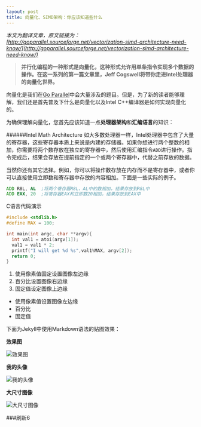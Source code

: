 ```yaml
---
layout: post
title: 向量化、SIMD架构：你应该知道些什么
---
```


*本文为翻译文章，原文链接为：[http://goparallel.sourceforge.net/vectorization-simd-architecture-need-know/](http://goparallel.sourceforge.net/vectorization-simd-architecture-need-know/)*

>**并行化编程的一种形式是向量化，这种形式允许用单条指令实现多个数据的操作。在这一系列的第一篇文章里，Jeff Cogswell将带你走进Intel处理器的向量化世界。**

向量化是我们在[Go Parallel](http://goparallel.sourceforge.net/)中会大量涉及的题目。但是，为了新的读者能够理解，我们还是首先普及下什么是向量化以及Intel C++编译器是如何实现向量化的。

为确保理解向量化，您首先应该知道一点**处理器架构**和**汇编语言**的知识：

######Intel Math Architecture
如大多数处理器一样，Intel处理器中包含了大量的寄存器，这些寄存器本质上来说是内建的存储器。如果你想进行两个整数的相加，你需要将两个数存放在独立的寄存器中，然后使用汇编指令`ADD`进行操作。指令完成后，结果会存放在提前指定的一个或两个寄存器中，代替之前存放的数据。

当然你还有其它选择。例如，你可以将操作数存放在内存而不是寄存器中，或者你可以直接使用立即数和寄存器中存放的内容相加。下面是一些实际的例子。

```asm
ADD R8L, AL  ;将两个寄存器R8L、AL中的数相加，结果存放到R8L中
ADD EAX, 20  ;将寄存器EAX和立即数20相加，结果存放到EAX中
```

C语言代码演示


```c++
#include <stdlib.h>
#define MAX = 100;

int main(int argc, char **argv){
  int val1 = atoi(argv[1]);
  val1 = val1 * 2;
  printf("I will get %d %s",val1%MAX, argv[2]);
  return 0;
}
```

1. 使用像素值固定设置图像左边缘
2. 百分比设置图像右边缘
3. 固定值设定图像上边缘

- 使用像素值设置图像左边缘
- 百分比
- 固定值



下面为Jekyll中使用Markdown语法的贴图效果：

**效果图**

![效果图](https://raw.githubusercontent.com/lycheenice/lycheenice.github.io/master/images/jekyll-now-theme-screenshot.jpg "效果图")

**我的头像**

![我的头像](https://raw.githubusercontent.com/lycheenice/lycheenice.github.io/master/images/HappyHead.jpg "我的头像")

**大尺寸图像**

![大尺寸图像](http://p2009c.zbjimg.com/task/2009-12/12/194136/5womb6ci.jpg "大尺寸图像")


###刷新6
